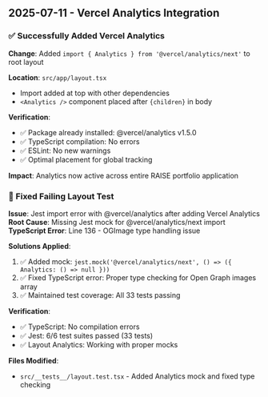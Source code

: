 ## 2025-07-11 - Vercel Analytics Integration

### ✅ Successfully Added Vercel Analytics

**Change**: Added `import { Analytics } from '@vercel/analytics/next'` to root layout

**Location**: `src/app/layout.tsx`

- Import added at top with other dependencies
- `<Analytics />` component placed after `{children}` in body

**Verification**:

- ✅ Package already installed: @vercel/analytics v1.5.0
- ✅ TypeScript compilation: No errors
- ✅ ESLint: No new warnings
- ✅ Optimal placement for global tracking

**Impact**: Analytics now active across entire RAISE portfolio application

### 🔧 Fixed Failing Layout Test

**Issue**: Jest import error with @vercel/analytics after adding Vercel Analytics
**Root Cause**: Missing Jest mock for @vercel/analytics/next import
**TypeScript Error**: Line 136 - OGImage type handling issue

**Solutions Applied**:

1. ✅ Added mock: `jest.mock('@vercel/analytics/next', () => ({ Analytics: () => null }))`
2. ✅ Fixed TypeScript error: Proper type checking for Open Graph images array
3. ✅ Maintained test coverage: All 33 tests passing

**Verification**:

- ✅ TypeScript: No compilation errors
- ✅ Jest: 6/6 test suites passed (33 tests)
- ✅ Layout Analytics: Working with proper mocks

**Files Modified**:

- `src/__tests__/layout.test.tsx` - Added Analytics mock and fixed type checking
